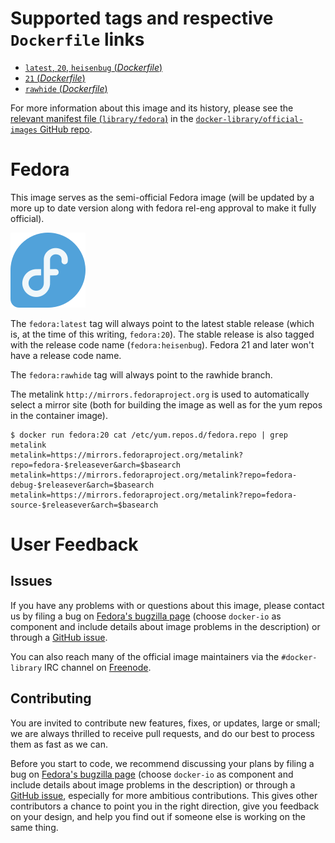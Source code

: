 # Supported tags and respective `Dockerfile` links

- [`latest`, `20`, `heisenbug` (*Dockerfile*)](https://github.com/lsm5/docker-brew-fedora/blob/f0e71344fcf117e2c2ea8e6aadd7ef16112835f9/Dockerfile)
- [`21` (*Dockerfile*)](https://github.com/lsm5/docker-brew-fedora/blob/606897f6b35f4e77b4b386135128385018a7412c/Dockerfile)
- [`rawhide` (*Dockerfile*)](https://github.com/lsm5/docker-brew-fedora/blob/c713b5ab5373e80f8e2cecc52390ff7328922417/Dockerfile)

For more information about this image and its history, please see the [relevant
manifest file
(`library/fedora`)](https://github.com/docker-library/official-images/blob/master/library/fedora)
in the [`docker-library/official-images` GitHub
repo](https://github.com/docker-library/official-images).

# Fedora

This image serves as the semi-official Fedora image (will be updated by a more
up to date version along with fedora rel-eng approval to make it fully
official).

![logo](https://raw.githubusercontent.com/docker-library/docs/master/fedora/logo.png)

The `fedora:latest` tag will always point to the latest stable release (which
is, at the time of this writing, `fedora:20`). The stable release is also tagged
with the release code name (`fedora:heisenbug`). Fedora 21 and later won't have
a release code name.

The `fedora:rawhide` tag will always point to the rawhide branch.

The metalink `http://mirrors.fedoraproject.org` is used to automatically select
a mirror site (both for building the image as well as for the yum repos in the
container image).

    $ docker run fedora:20 cat /etc/yum.repos.d/fedora.repo | grep metalink
    metalink=https://mirrors.fedoraproject.org/metalink?repo=fedora-$releasever&arch=$basearch
    metalink=https://mirrors.fedoraproject.org/metalink?repo=fedora-debug-$releasever&arch=$basearch
    metalink=https://mirrors.fedoraproject.org/metalink?repo=fedora-source-$releasever&arch=$basearch

# User Feedback

## Issues

If you have any problems with or questions about this image, please contact us
 by filing a bug on [Fedora's bugzilla page](https://bugzilla.redhat.com/enter_bug.cgi?product=Fedora) (choose `docker-io` as component and include details about image problems in the description) or through a [GitHub issue](https://github.com/lsm5/docker-brew-fedora/issues).

You can also reach many of the official image maintainers via the
`#docker-library` IRC channel on [Freenode](https://freenode.net).

## Contributing

You are invited to contribute new features, fixes, or updates, large or small;
we are always thrilled to receive pull requests, and do our best to process them
as fast as we can.

Before you start to code, we recommend discussing your plans by filing a bug on [Fedora's bugzilla page](https://bugzilla.redhat.com/enter_bug.cgi?product=Fedora) (choose `docker-io` as component and include details about image problems in the description) or 
through a [GitHub issue](https://github.com/lsm5/docker-brew-fedora/issues), especially for more ambitious
contributions. This gives other contributors a chance to point you in the right
direction, give you feedback on your design, and help you find out if someone
else is working on the same thing.
